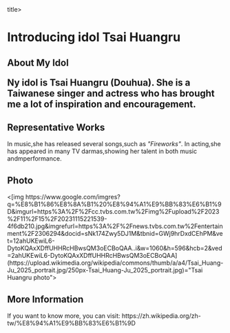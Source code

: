 <!DOCTYPE  html>
<html>
<head>
  <title>Page Title</title>title>
</head>
<body>
<h1>Introducing idol Tsai Huangru</h1>
  <h2>About My Idol
  <p>Ny idol is <strong> Tsai Huangru (Douhua)</strong>.
    She is a Taiwanese singer and actress who has brought me a lot of inspiration and encouragement.</p>
   <h2>Representative Works</h2>
  <p>In music,she has released several songs,such as <em>"Fireworks"</em>.
     In acting,she has appeared in many TV darmas,showing her talent in both music andmperformance.</p>
  <h2>Photo</h2>
  <[img https://www.google.com/imgres?q=%E8%B1%86%E8%8A%B1%20%E8%94%A1%E9%BB%83%E6%B1%9D&imgurl=https%3A%2F%2Fcc.tvbs.com.tw%2Fimg%2Fupload%2F2023%2F11%2F15%2F20231115221539-4f6db210.jpg&imgrefurl=https%3A%2F%2Fnews.tvbs.com.tw%2Fentertainment%2F2306294&docid=sNk174Zwy5DJ1M&tbnid=GWj9hrDxdCEhPM&vet=12ahUKEwiL6-DytoKQAxXDffUHHRcHBwsQM3oECBoQAA..i&w=1060&h=596&hcb=2&ved=2ahUKEwiL6-DytoKQAxXDffUHHRcHBwsQM3oECBoQAA](https://upload.wikimedia.org/wikipedia/commons/thumb/a/a4/Tsai_Huang-Ju_2025_portrait.jpg/250px-Tsai_Huang-Ju_2025_portrait.jpg)="Tsai Huangru photo">
  <h2>More Information</h2>
  <p>If you want to know more, you can visit:
  <a > https://zh.wikipedia.org/zh-tw/%E8%94%A1%E9%BB%83%E6%B1%9D
  </p>
</body>
</html>
